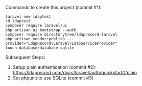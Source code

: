 Commands to create this project (commit #1):

```
laravel new ldaptest
cd ldaptest
composer require laravel/ui
php artisan ui bootstrap --auth
composer require directorytree/ldaprecord-laravel
php artisan vendor:publish ---provider="LdapRecord\Laravel\LdapServiceProvider"
touch database/database.sqlite
```

Subsequent Steps:

1. Setup plain authentication (commit #2): https://ldaprecord.com/docs/laravel/auth/quickstart/#plain
2. Set phpunit to use SQLite (commit #3)
